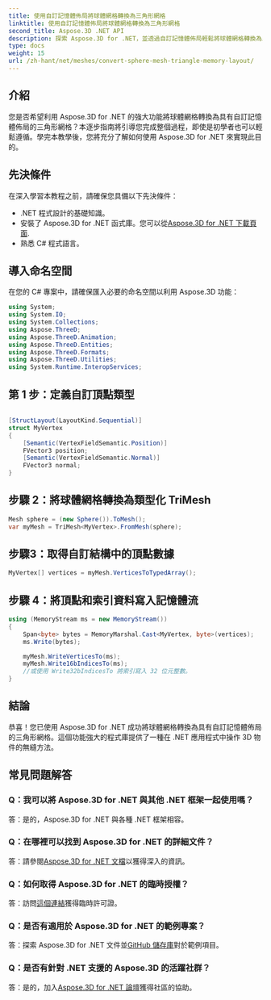 ```yaml
---
title: 使用自訂記憶體佈局將球體網格轉換為三角形網格
linktitle: 使用自訂記憶體佈局將球體網格轉換為三角形網格
second_title: Aspose.3D .NET API
description: 探索 Aspose.3D for .NET，並透過自訂記憶體佈局輕鬆將球體網格轉換為三角形網格。請按照我們的逐步指南進行無縫整合。
type: docs
weight: 15
url: /zh-hant/net/meshes/convert-sphere-mesh-triangle-memory-layout/
---
```

## 介紹
您是否希望利用 Aspose.3D for .NET 的強大功能將球體網格轉換為具有自訂記憶體佈局的三角形網格？本逐步指南將引導您完成整個過程，即使是初學者也可以輕鬆遵循。學完本教學後，您將充分了解如何使用 Aspose.3D for .NET 來實現此目的。
## 先決條件
在深入學習本教程之前，請確保您具備以下先決條件：
- .NET 程式設計的基礎知識。
- 安裝了 Aspose.3D for .NET 函式庫。您可以從[Aspose.3D for .NET 下載頁面](https://releases.aspose.com/3d/net/).
- 熟悉 C# 程式語言。
## 導入命名空間
在您的 C# 專案中，請確保匯入必要的命名空間以利用 Aspose.3D 功能：
```csharp
using System;
using System.IO;
using System.Collections;
using Aspose.ThreeD;
using Aspose.ThreeD.Animation;
using Aspose.ThreeD.Entities;
using Aspose.ThreeD.Formats;
using Aspose.ThreeD.Utilities;
using System.Runtime.InteropServices;
```
## 第 1 步：定義自訂頂點類型
```csharp

[StructLayout(LayoutKind.Sequential)]
struct MyVertex
{
    [Semantic(VertexFieldSemantic.Position)]
    FVector3 position;
    [Semantic(VertexFieldSemantic.Normal)]
    FVector3 normal;
}
```

## 步驟 2：將球體網格轉換為類型化 TriMesh
```csharp
Mesh sphere = (new Sphere()).ToMesh();
var myMesh = TriMesh<MyVertex>.FromMesh(sphere);
```
## 步驟3：取得自訂結構中的頂點數據
```csharp
MyVertex[] vertices = myMesh.VerticesToTypedArray();
```
## 步驟 4：將頂點和索引資料寫入記憶體流
```csharp
using (MemoryStream ms = new MemoryStream())
{
    Span<byte> bytes = MemoryMarshal.Cast<MyVertex, byte>(vertices);
    ms.Write(bytes);

    myMesh.WriteVerticesTo(ms);
    myMesh.Write16bIndicesTo(ms);
    //或使用 Write32bIndicesTo 將索引寫入 32 位元整數。
}
```
## 結論
恭喜！您已使用 Aspose.3D for .NET 成功將球體網格轉換為具有自訂記憶體佈局的三角形網格。這個功能強大的程式庫提供了一種在 .NET 應用程式中操作 3D 物件的無縫方法。
## 常見問題解答
### Q：我可以將 Aspose.3D for .NET 與其他 .NET 框架一起使用嗎？
答：是的，Aspose.3D for .NET 與各種 .NET 框架相容。
### Q：在哪裡可以找到 Aspose.3D for .NET 的詳細文件？
答：請參閱[Aspose.3D for .NET 文檔](https://reference.aspose.com/3d/net/)以獲得深入的資訊。
### Q：如何取得 Aspose.3D for .NET 的臨時授權？
答：訪問[這個連結](https://purchase.aspose.com/temporary-license/)獲得臨時許可證。
### Q：是否有適用於 Aspose.3D for .NET 的範例專案？
答：探索 Aspose.3D for .NET 文件並[GitHub 儲存庫](https://github.com/aspose-3d/Aspose.3D-for-.NET)對於範例項目。
### Q：是否有針對 .NET 支援的 Aspose.3D 的活躍社群？
答：是的，加入[Aspose.3D for .NET 論壇](https://forum.aspose.com/c/3d/18)獲得社區的協助。